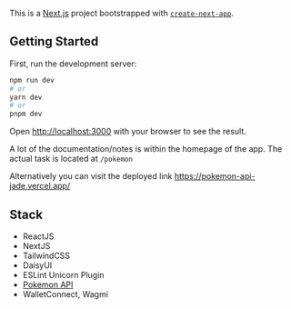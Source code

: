 This is a [Next.js](https://nextjs.org/) project bootstrapped with [`create-next-app`](https://github.com/vercel/next.js/tree/canary/packages/create-next-app).

## Getting Started

First, run the development server:

```bash
npm run dev
# or
yarn dev
# or
pnpm dev
```

Open [http://localhost:3000](http://localhost:3000) with your browser to see the result.

A lot of the documentation/notes is within the homepage of the app. The actual task is located at `/pokemon`

Alternatively you can visit the deployed link https://pokemon-api-jade.vercel.app/

## Stack

- ReactJS
- NextJS
- TailwindCSS
- DaisyUI
- ESLint Unicorn Plugin
- [Pokemon API](https://github.com/PokeAPI/pokeapi)
- WalletConnect, Wagmi

